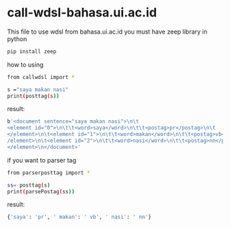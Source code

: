 # call-wdsl-bahasa.ui.ac.id

This file to use wdsl from bahasa.ui.ac.id
you must have zeep library in python

```bash
pip install zeep
```


how to using

```bash
from callwdsl import *

s ="saya makan nasi"
print(posttag(s))
```

result:
```bash
b'<document sentence="saya makan nasi">\n\t
<element id="0">\n\t\t<word>saya</word>\n\t\t<postag>pr</postag>\n\t
</element>\n\t<element id="1">\n\t\t<word>makan</word>\n\t\t<postag>vb</postag>\n\t<
/element>\n\t<element id="2">\n\t\t<word>nasi</word>\n\t\t<postag>nn</postag>\n\t
</element>\n</document>'
```

if you want to parser tag

```bash
from parserposttag import *

ss= posttag(s)
print(parsePostag(ss))
```


result:
```bash
{'saya': 'pr', ' makan': ' vb', ' nasi': ' nn'}
```
